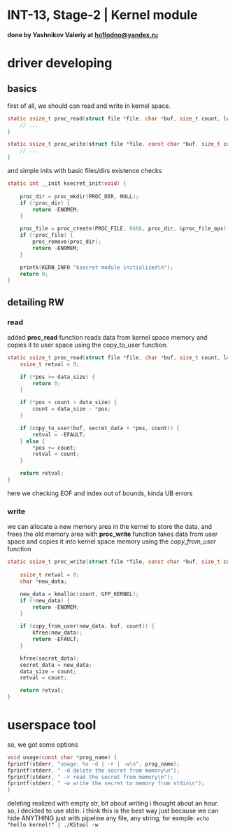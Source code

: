 # INT-13, Stage-2 | Kernel module
#### done by Yashnikov Valeriy at ho1lodno@yandex.ru

# driver developing
## basics
first of all, we should can read and write in kernel space.
```C
static ssize_t proc_read(struct file *file, char *buf, size_t count, loff_t *pos) {
    // ...
}

static ssize_t proc_write(struct file *file, const char *buf, size_t count, loff_t *pos) {
    // ...
}
```
and simple inits with basic files/dirs existence checks
```C
static int __init ksecret_init(void) {
    
    proc_dir = proc_mkdir(PROC_DIR, NULL);
    if (!proc_dir) {
        return -ENOMEM;
    }

    proc_file = proc_create(PROC_FILE, 0666, proc_dir, &proc_file_ops);
    if (!proc_file) {
        proc_remove(proc_dir);
        return -ENOMEM;
    }

    printk(KERN_INFO "ksecret module initialized\n");
    return 0;
}
```
## detailing RW
### read
added __proc_read__ function reads data from kernel space memory and copies it to user space using the copy_to_user function.
```c
static ssize_t proc_read(struct file *file, char *buf, size_t count, loff_t *pos) {
    ssize_t retval = 0;

    if (*pos >= data_size) {
        return 0;
    }

    if (*pos + count > data_size) {
        count = data_size - *pos;
    }

    if (copy_to_user(buf, secret_data + *pos, count)) {
        retval = -EFAULT;
    } else {
        *pos += count;
        retval = count;
    }

    return retval;
}
```
here we checking EOF and index out of bounds, kinda UB errors
### write
we can allocate a new memory area in the kernel to store the data, and frees the old memory area with __proc_write__ function takes data from user space and copies it into kernel space memory using the _copy_from_user_ function
```c
static ssize_t proc_write(struct file *file, const char *buf, size_t count, loff_t *pos) {
    
    ssize_t retval = 0;
    char *new_data;

    new_data = kmalloc(count, GFP_KERNEL);
    if (!new_data) {
        return -ENOMEM;
    }

    if (copy_from_user(new_data, buf, count)) {
        kfree(new_data);
        return -EFAULT;
    }

    kfree(secret_data);
    secret_data = new_data;
    data_size = count;
    retval = count;

    return retval;
}
```
# userspace tool 
so, we got some options
```c
void usage(const char *prog_name) {
fprintf(stderr, "usage: %s -d | -r | -w\n", prog_name);
fprintf(stderr, " -d delete the secret from memory\n");
fprintf(stderr, " -r read the secret from memory\n");
fprintf(stderr, " -w write the secret to memory from stdin\n");
}
```
deleting realized with empty str, bit about writing i thought about an hour. so, i decided to use stdin. i think this is the best way just because we can hide ANYTHING just with pipeline 
any file, any string, for exmple: `echo "hello kernel!" | ./KStool -w`